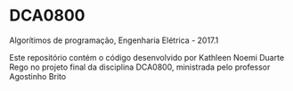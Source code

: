 # DCA0800
Algorítimos de programação, Engenharia Elétrica - 2017.1

Este repositório contém o código desenvolvido por Kathleen Noemi Duarte Rego no projeto final da disciplina DCA0800, ministrada pelo professor Agostinho Brito
